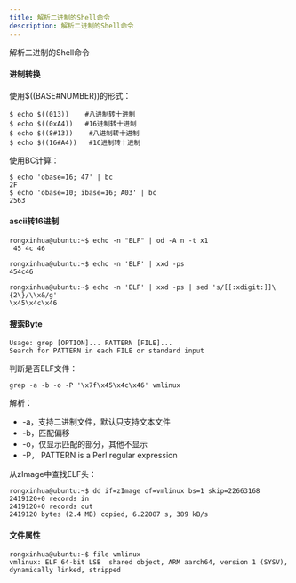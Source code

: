 ```yaml
---
title: 解析二进制的Shell命令
description: 解析二进制的Shell命令
---
```


解析二进制的Shell命令



#### 进制转换

使用$((BASE#NUMBER))的形式：

 

```
$ echo $((013))    #八进制转十进制
$ echo $((0xA4))   #16进制转十进制
$ echo $((8#13))    #八进制转十进制
$ echo $((16#A4))   #16进制转十进制
```

使用BC计算：

 

```
$ echo 'obase=16; 47' | bc
2F
$ echo 'obase=10; ibase=16; A03' | bc
2563
```

#### ascii转16进制

 

```
rongxinhua@ubuntu:~$ echo -n "ELF" | od -A n -t x1
 45 4c 46
```

 

```
rongxinhua@ubuntu:~$ echo -n 'ELF' | xxd -ps
454c46
```

 

```
rongxinhua@ubuntu:~$ echo -n 'ELF' | xxd -ps | sed 's/[[:xdigit:]]\{2\}/\\x&/g'
\x45\x4c\x46

```

#### 搜索Byte

 

```
Usage: grep [OPTION]... PATTERN [FILE]...
Search for PATTERN in each FILE or standard input
```

判断是否ELF文件：

 

```
grep -a -b -o -P '\x7f\x45\x4c\x46' vmlinux
```

解析：

- -a，支持二进制文件，默认只支持文本文件
- -b，匹配偏移
- -o，仅显示匹配的部分，其他不显示
- -P， PATTERN is a Perl regular expression

从zImage中查找ELF头：

 

```
rongxinhua@ubuntu:~$ dd if=zImage of=vmlinux bs=1 skip=22663168
2419120+0 records in
2419120+0 records out
2419120 bytes (2.4 MB) copied, 6.22087 s, 389 kB/s
```

#### 文件属性

 

```
rongxinhua@ubuntu:~$ file vmlinux
vmlinux: ELF 64-bit LSB  shared object, ARM aarch64, version 1 (SYSV), dynamically linked, stripped
```